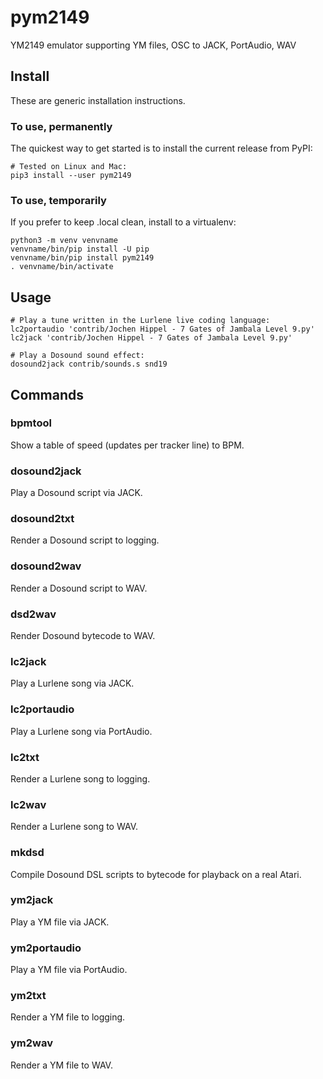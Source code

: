 # pym2149
YM2149 emulator supporting YM files, OSC to JACK, PortAudio, WAV

## Install
These are generic installation instructions.

### To use, permanently
The quickest way to get started is to install the current release from PyPI:
```
# Tested on Linux and Mac:
pip3 install --user pym2149
```

### To use, temporarily
If you prefer to keep .local clean, install to a virtualenv:
```
python3 -m venv venvname
venvname/bin/pip install -U pip
venvname/bin/pip install pym2149
. venvname/bin/activate
```

## Usage
```
# Play a tune written in the Lurlene live coding language:
lc2portaudio 'contrib/Jochen Hippel - 7 Gates of Jambala Level 9.py'
lc2jack 'contrib/Jochen Hippel - 7 Gates of Jambala Level 9.py'

# Play a Dosound sound effect:
dosound2jack contrib/sounds.s snd19
```

## Commands

### bpmtool
Show a table of speed (updates per tracker line) to BPM.

### dosound2jack
Play a Dosound script via JACK.

### dosound2txt
Render a Dosound script to logging.

### dosound2wav
Render a Dosound script to WAV.

### dsd2wav
Render Dosound bytecode to WAV.

### lc2jack
Play a Lurlene song via JACK.

### lc2portaudio
Play a Lurlene song via PortAudio.

### lc2txt
Render a Lurlene song to logging.

### lc2wav
Render a Lurlene song to WAV.

### mkdsd
Compile Dosound DSL scripts to bytecode for playback on a real Atari.

### ym2jack
Play a YM file via JACK.

### ym2portaudio
Play a YM file via PortAudio.

### ym2txt
Render a YM file to logging.

### ym2wav
Render a YM file to WAV.
